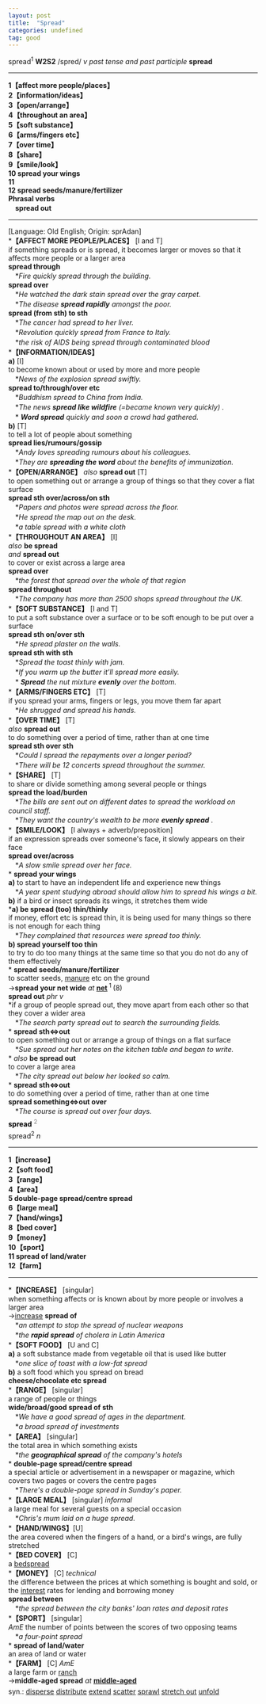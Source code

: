 ```yaml
---
layout: post
title:  "Spread"
categories: undefined
tag: good
---
```

<DIV style="MARGIN: 0px 0px 5px">spread<SUP>1</SUP> <B>W2S2</B> /spred/ <I>v past tense and past participle</I> <B>spread</B> 
<HR>
<B>1【affect more people/places】</B><BR><B>2【information/ideas】</B><BR><B>3【open/arrange】</B><BR><B>4【throughout an area】</B><BR><B>5【soft substance】</B><BR><B>6【arms/fingers etc】</B><BR><B>7【over time】</B><BR><B>8【share】</B><BR><B>9【smile/look】</B><BR><B>10 spread your wings</B><BR><B>11</B><BR><B>12 spread seeds/manure/fertilizer</B><BR><B>Phrasal verbs</B><BR>　<B>spread out</B>
<HR>
[Language: Old English; Origin: sprAdan]<BR>*<B>【AFFECT MORE PEOPLE/PLACES】</B> [I and T]<BR>if something spreads or is spread, it becomes larger or moves so that it affects more people or a larger area<BR><B>spread through</B><BR>　*<I>Fire quickly spread through the building.</I><BR><B>spread over</B><BR>　*<I>He watched the dark stain spread over the gray carpet.</I><BR>　*<I>The disease <B>spread rapidly</B> amongst the poor.</I><BR><B>spread (from sth) to sth</B><BR>　*<I>The cancer had spread to her liver.</I><BR>　*<I>Revolution quickly spread from France to Italy.</I><BR>　*<I>the risk of AIDS being spread through contaminated blood</I><BR>*<B>【INFORMATION/IDEAS】</B><BR><B>a)</B> [I] <BR>to become known about or used by more and more people<BR>　*<I>News of the explosion spread swiftly.</I><BR><B>spread to/through/over etc</B><BR>　*<I>Buddhism spread to China from India.</I><BR>　*<I>The news <B>spread like wildfire</B> (=became known very quickly) .</I><BR>　*<I> <B>Word spread</B> quickly and soon a crowd had gathered.</I><BR><B>b)</B> [T] <BR>to tell a lot of people about something<BR><B>spread lies/rumours/gossip</B><BR>　*<I>Andy loves spreading rumours about his colleagues.</I><BR>　*<I>They are <B>spreading the word</B> about the benefits of immunization.</I><BR>*<B>【OPEN/ARRANGE】</B> <I>also</I> <B>spread out</B> [T]<BR>to open something out or arrange a group of things so that they cover a flat surface<BR><B>spread sth over/across/on sth</B><BR>　*<I>Papers and photos were spread across the floor.</I><BR>　*<I>He spread the map out on the desk.</I><BR>　*<I>a table spread with a white cloth</I><BR>*<B>【THROUGHOUT AN AREA】</B> [I]<BR><I>also</I> <B>be spread</B> <BR><I>and</I> <B>spread out</B> <BR>to cover or exist across a large area<BR><B>spread over</B><BR>　*<I>the forest that spread over the whole of that region</I><BR><B>spread throughout</B><BR>　*<I>The company has more than 2500 shops spread throughout the UK.</I><BR>*<B>【SOFT SUBSTANCE】</B> [I and T]<BR>to put a soft substance over a surface or to be soft enough to be put over a surface<BR><B>spread sth on/over sth</B><BR>　*<I>He spread plaster on the walls.</I><BR><B>spread sth with sth</B><BR>　*<I>Spread the toast thinly with jam.</I><BR>　*<I>If you warm up the butter it'll spread more easily.</I><BR>　*<I> <B>Spread</B> the nut mixture <B>evenly</B> over the bottom.</I><BR>*<B>【ARMS/FINGERS ETC】</B> [T]<BR>if you spread your arms, fingers or legs, you move them far apart<BR>　*<I>He shrugged and spread his hands.</I><BR>*<B>【OVER TIME】</B> [T]<BR><I>also</I> <B>spread out</B> <BR>to do something over a period of time, rather than at one time<BR><B>spread sth over sth</B><BR>　*<I>Could I spread the repayments over a longer period?</I><BR>　*<I>There will be 12 concerts spread throughout the summer.</I><BR>*<B>【SHARE】</B> [T]<BR>to share or divide something among several people or things<BR><B>spread the load/burden</B><BR>　*<I>The bills are sent out on different dates to spread the workload on council staff.</I><BR>　*<I>They want the country's wealth to be more <B>evenly spread</B> .</I><BR>*<B>【SMILE/LOOK】</B> [I always + adverb/preposition]<BR>if an expression spreads over someone's face, it slowly appears on their face<BR><B>spread over/across</B><BR>　*<I>A slow smile spread over her face.</I><BR>* <B>spread your wings</B><BR><B>a)</B> to start to have an independent life and experience new things<BR>　*<I>A year spent studying abroad should allow him to spread his wings a bit.</I><BR><B>b)</B> if a bird or insect spreads its wings, it stretches them wide<BR>*<B>a) be spread (too) thin/thinly</B><BR>if money, effort etc is spread thin, it is being used for many things so there is not enough for each thing<BR>　*<I>They complained that resources were spread too thinly.</I><BR><B>b) spread yourself too thin</B><BR>to try to do too many things at the same time so that you do not do any of them effectively<BR>* <B>spread seeds/manure/fertilizer</B><BR>to scatter seeds, <A href="{{ site.baseurl }}/manure"><U>manure</U></A> etc on the ground<BR>→<B>spread your net wide</B> <I>at</I> <B><A href="{{ site.baseurl }}/net"><U>net</U></A> </B><SUP>1 </SUP>(8)<BR><B>spread out</B> <I>phr v</I><BR>*if a group of people spread out, they move apart from each other so that they cover a wider area<BR>　*<I>The search party spread out to search the surrounding fields.</I><BR>* <B>spread sth⇔out</B><BR>to open something out or arrange a group of things on a flat surface<BR>　*<I>Sue spread out her notes on the kitchen table and began to write.</I><BR>* <I>also</I> <B>be spread out</B> <BR>to cover a large area<BR>　*<I>The city spread out below her looked so calm.</I><BR>* <B>spread sth⇔out</B><BR>to do something over a period of time, rather than at one time<BR><B>spread something⇔out over</B><BR>　*<I>The course is spread out over four days.</I></DIV>
<DIV style="COLOR: #808080; MARGIN: 0px 0px 5px; LINE-HEIGHT: normal"><SPAN style="FONT-SIZE: 10.5pt; COLOR: #000000; LINE-HEIGHT: normal"><B>spread</B></SPAN> <SUP style="FONT-SIZE: 83%; LINE-HEIGHT: normal">2</SUP> </DIV>
<DIV style="MARGIN: 0px 0px 5px">spread<SUP>2</SUP> <I>n</I> 
<HR>
<B>1【increase】</B><BR><B>2【soft food】</B><BR><B>3【range】</B><BR><B>4【area】</B><BR><B>5 double-page spread/centre spread</B><BR><B>6【large meal】</B><BR><B>7【hand/wings】</B><BR><B>8【bed cover】</B><BR><B>9【money】</B><BR><B>10【sport】</B><BR><B>11 spread of land/water</B><BR><B>12【farm】</B>
<HR>
*<B>【INCREASE】</B> [singular]<BR>when something affects or is known about by more people or involves a larger area<BR>→<A href="{{ site.baseurl }}/increase"><U>increase</U></A> <B>spread of</B><BR>　*<I>an attempt to stop the spread of nuclear weapons</I><BR>　*<I>the <B>rapid spread</B> of cholera in Latin America</I><BR>*<B>【SOFT FOOD】</B> [U and C]<BR><B>a)</B> a soft substance made from vegetable oil that is used like butter<BR>　*<I>one slice of toast with a low-fat spread</I><BR><B>b)</B> a soft food which you spread on bread<BR><B>cheese/chocolate etc spread</B><BR>*<B>【RANGE】</B> [singular]<BR>a range of people or things<BR><B>wide/broad/good spread of sth</B><BR>　*<I>We have a good spread of ages in the department.</I><BR>　*<I>a broad spread of investments</I><BR>*<B>【AREA】</B> [singular]<BR>the total area in which something exists<BR>　*<I>the <B>geographical spread</B> of the company's hotels</I><BR>* <B>double-page spread/centre spread</B><BR>a special article or advertisement in a newspaper or magazine, which covers two pages or covers the centre pages<BR>　*<I>There's a double-page spread in Sunday's paper.</I><BR>*<B>【LARGE MEAL】</B> [singular] <I>informal</I><BR>a large meal for several guests on a special occasion<BR>　*<I>Chris's mum laid on a huge spread.</I><BR>*<B>【HAND/WINGS】</B>[U]<BR>the area covered when the fingers of a hand, or a bird's wings, are fully stretched<BR>*<B>【BED COVER】</B> [C] <BR>a <A href="{{ site.baseurl }}/bedspread"><U>bedspread</U></A><BR>*<B>【MONEY】</B> [C] <I>technical</I> <BR>the difference between the prices at which something is bought and sold, or the <A href="{{ site.baseurl }}/interest"><U>interest</U></A> rates for lending and borrowing money<BR><B>spread between</B><BR>　*<I>the spread between the city banks' loan rates and deposit rates</I><BR>*<B>【SPORT】</B> [singular]<BR><I>AmE</I> the number of points between the scores of two opposing teams<BR>　*<I>a four-point spread</I><BR>* <B>spread of land/water</B><BR>an area of land or water<BR>*<B>【FARM】</B> [C] <I>AmE</I> <BR>a large farm or <A href="{{ site.baseurl }}/ranch"><U>ranch</U></A><BR>→<B>middle-aged spread</B> <I>at</I> <B><A href="{{ site.baseurl }}/middle-aged"><U>middle-aged</U></A></B></DIV>
<DIV style="MARGIN: 0px 0px 5px">
<DIV style="MARGIN: 4px 0px">syn.: <A href="{{ site.baseurl }}/disperse"><U>disperse</U></A> <A href="{{ site.baseurl }}/distribute"><U>distribute</U></A> <A href="{{ site.baseurl }}/extend"><U>extend</U></A> <A href="{{ site.baseurl }}/scatter"><U>scatter</U></A> <A href="{{ site.baseurl }}/sprawl"><U>sprawl</U></A> <A href="{{ site.baseurl }}/stretch%20out"><U>stretch out</U></A> <A href="{{ site.baseurl }}/unfold"><U>unfold</U></A></DIV></DIV>
